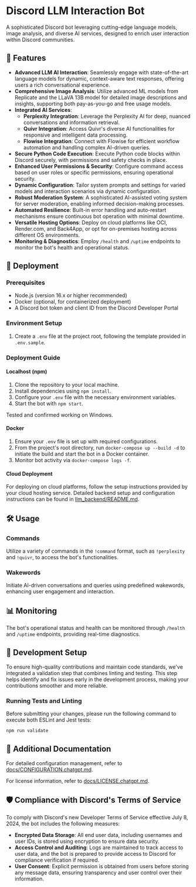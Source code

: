 # Discord LLM Interaction Bot

A sophisticated Discord bot leveraging cutting-edge language models, image analysis, and diverse AI services, designed to enrich user interaction within Discord communities.

## 🌟 Features

- **Advanced LLM AI Interaction**: Seamlessly engage with state-of-the-art language models for dynamic, context-aware text responses, offering users a rich conversational experience.
- **Comprehensive Image Analysis**: Utilize advanced ML models from Replicate and the LLaVA 13B model for detailed image descriptions and insights, supporting both pay-as-you-go and free usage models.
- **Integrated AI Services**:
  - **Perplexity Integration**: Leverage the Perplexity AI for deep, nuanced conversations and information retrieval.
  - **Quivr Integration**: Access Quivr's diverse AI functionalities for responsive and intelligent data processing.
  - **Flowise Integration**: Connect with Flowise for efficient workflow automation and handling complex AI-driven queries.
- **Secure Python Code Execution**: Execute Python code blocks within Discord securely, with permissions and safety checks in place.
- **Enhanced User Permissions & Security**: Configure command access based on user roles or specific permissions, ensuring operational security.
- **Dynamic Configuration**: Tailor system prompts and settings for varied models and interaction scenarios via dynamic configuration.
- **Robust Moderation System**: A sophisticated AI-assisted voting system for server moderation, enabling informed decision-making processes.
- **Automated Resilience**: Built-in error handling and auto-restart mechanisms ensure continuous bot operation with minimal downtime.
- **Versatile Hosting Options**: Deploy on cloud platforms like OCI, Render.com, and Back4App, or opt for on-premises hosting across different OS environments.
- **Monitoring & Diagnostics**: Employ `/health` and `/uptime` endpoints to monitor the bot's health and operational status.

## 🚀 Deployment

### Prerequisites

- Node.js (version 16.x or higher recommended)
- Docker (optional, for containerized deployment)
- A Discord bot token and client ID from the Discord Developer Portal

### Environment Setup

1. Create a `.env` file at the project root, following the template provided in `.env.sample`.

### Deployment Guide

#### Localhost (npm)

1. Clone the repository to your local machine.
2. Install dependencies using `npm install`.
3. Configure your `.env` file with the necessary environment variables.
4. Start the bot with `npm start`.

Tested and confirmed working on Windows.

#### Docker

1. Ensure your `.env` file is set up with required configurations.
2. From the project's root directory, run `docker-compose up --build -d` to initiate the build and start the bot in a Docker container.
3. Monitor bot activity via `docker-compose logs -f`.

#### Cloud Deployment

For deploying on cloud platforms, follow the setup instructions provided by your cloud hosting service. Detailed backend setup and configuration instructions can be found in [llm_backend/README.md](./llm_backend/README.md).

## 🛠 Usage

### Commands

Utilize a variety of commands in the `!command` format, such as `!perplexity` and `!quivr`, to access the bot's functionalities.

### Wakewords

Initiate AI-driven conversations and queries using predefined wakewords, enhancing user engagement and interaction.

## 📊 Monitoring

The bot's operational status and health can be monitored through `/health` and `/uptime` endpoints, providing real-time diagnostics.

## 🔧 Development Setup

To ensure high-quality contributions and maintain code standards, we've integrated a validation step that combines linting and testing. This step helps identify and fix issues early in the development process, making your contributions smoother and more reliable.

### Running Tests and Linting

Before submitting your changes, please run the following command to execute both ESLint and Jest tests:

```bash
npm run validate
```

## 📄 Additional Documentation

For detailed configuration management, refer to [docs/CONFIGURATION.chatgpt.md](./docs/CONFIGURATION.chatgpt.md).

For license information, refer to [docs/LICENSE.chatgpt.md](./docs/LICENSE.chatgpt.md).

## 🛡 Compliance with Discord's Terms of Service

To comply with Discord's new Developer Terms of Service effective July 8, 2024, the bot includes the following measures:

- **Encrypted Data Storage**: All end user data, including usernames and user IDs, is stored using encryption to ensure data security.
- **Access Control and Auditing**: Logs are maintained to track access to user data, and the bot is prepared to provide access to Discord for compliance verification if required.
- **User Consent**: Explicit permission is obtained from users before storing any message data, ensuring transparency and user control over their information.
